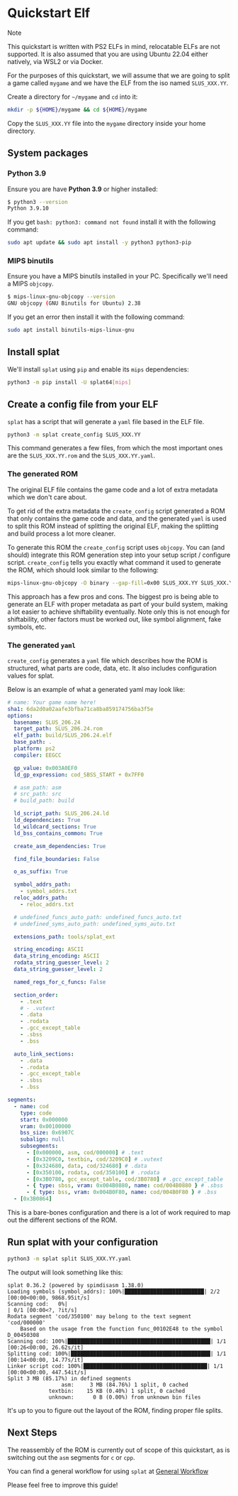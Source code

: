 # Quickstart Elf

> [!NOTE]
> This quickstart is written with PS2 ELFs in mind, relocatable ELFs are not supported. It is also assumed that you are using Ubuntu 22.04 either natively, via WSL2 or via Docker.

For the purposes of this quickstart, we will assume that we are going to split a game called `mygame` and we have the ELF from the iso named `SLUS_XXX.YY`.

Create a directory for `~/mygame` and `cd` into it:

```sh
mkdir -p ${HOME}/mygame && cd ${HOME}/mygame
```

Copy the `SLUS_XXX.YY` file into the `mygame` directory inside your home directory.

## System packages

### Python 3.9

Ensure you are have **Python 3.9** or higher installed:

```sh
$ python3 --version
Python 3.9.10
```

If you get `bash: python3: command not found` install it with the following command:

```sh
sudo apt update && sudo apt install -y python3 python3-pip
```

### MIPS binutils

Ensure you have a MIPS binutils installed in your PC. Specifically we'll need a MIPS `objcopy`.

```sh
$ mips-linux-gnu-objcopy --version
GNU objcopy (GNU Binutils for Ubuntu) 2.38
```

If you get an error then install it with the following command:

```sh
sudo apt install binutils-mips-linux-gnu
```

## Install splat

We'll install `splat` using `pip` and enable its `mips` dependencies:

```sh
python3 -m pip install -U splat64[mips]
```

## Create a config file from your ELF

`splat` has a script that will generate a `yaml` file based in the ELF file.

```sh
python3 -m splat create_config SLUS_XXX.YY
```

This command generates a few files, from which the most important ones are the `SLUS_XXX.YY.rom` and the `SLUS_XXX.YY.yaml`.

### The generated ROM

The original ELF file contains the game code and a lot of extra metadata which we don't care about.

To get rid of the extra metadata the `create_config` script generated a ROM that only contains the game code and data, and the generated `yaml` is used to split this ROM instead of splitting the original ELF, making the splitting and build process a lot more cleaner.

To generate this ROM the `create_config` script uses `objcopy`. You can (and should) integrate this ROM generation step into your setup script / configure script. `create_config` tells you exactly what command it used to generate the ROM, which should look similar to the following:

```sh
mips-linux-gnu-objcopy -O binary --gap-fill=0x00 SLUS_XXX.YY SLUS_XXX.YY.rom
```

This approach has a few pros and cons. The biggest pro is being able to generate an ELF with proper metadata as part of your build system, making a lot easier to achieve shiftability eventually. Note only this is not enough for shiftability, other factors must be worked out, like symbol alignment, fake symbols, etc.

### The generated `yaml`

`create_config` generates a `yaml` file which describes how the ROM is structured, what parts are code, data, etc. It also includes configuration values for splat.

Below is an example of what a generated yaml may look like:

```yaml
# name: Your game name here!
sha1: 6da2d0a02aafe3bfba71ca8ba859174756ba3f5e
options:
  basename: SLUS_206.24
  target_path: SLUS_206.24.rom
  elf_path: build/SLUS_206.24.elf
  base_path: .
  platform: ps2
  compiler: EEGCC

  gp_value: 0x003A0EF0
  ld_gp_expression: cod_SBSS_START + 0x7FF0

  # asm_path: asm
  # src_path: src
  # build_path: build

  ld_script_path: SLUS_206.24.ld
  ld_dependencies: True
  ld_wildcard_sections: True
  ld_bss_contains_common: True

  create_asm_dependencies: True

  find_file_boundaries: False

  o_as_suffix: True

  symbol_addrs_path:
    - symbol_addrs.txt
  reloc_addrs_path:
    - reloc_addrs.txt

  # undefined_funcs_auto_path: undefined_funcs_auto.txt
  # undefined_syms_auto_path: undefined_syms_auto.txt

  extensions_path: tools/splat_ext

  string_encoding: ASCII
  data_string_encoding: ASCII
  rodata_string_guesser_level: 2
  data_string_guesser_level: 2

  named_regs_for_c_funcs: False

  section_order:
    - .text
    # - .vutext
    - .data
    - .rodata
    - .gcc_except_table
    - .sbss
    - .bss

  auto_link_sections:
    - .data
    - .rodata
    - .gcc_except_table
    - .sbss
    - .bss

segments:
  - name: cod
    type: code
    start: 0x000000
    vram: 0x00100000
    bss_size: 0x6907C
    subalign: null
    subsegments:
      - [0x000000, asm, cod/000000] # .text
      - [0x3209C0, textbin, cod/3209C0] # .vutext
      - [0x324680, data, cod/324680] # .data
      - [0x350100, rodata, cod/350100] # .rodata
      - [0x3B0780, gcc_except_table, cod/3B0780] # .gcc_except_table
      - { type: sbss, vram: 0x004B0880, name: cod/004B0880 } # .sbss
      - { type: bss, vram: 0x004B0F80, name: cod/004B0F80 } # .bss
  - [0x3B0864]
```

This is a bare-bones configuration and there is a lot of work required to map out the different sections of the ROM.

## Run splat with your configuration

```sh
python3 -m splat split SLUS_XXX.YY.yaml
```

The output will look something like this:

```plain_text
splat 0.36.2 (powered by spimdisasm 1.38.0)
Loading symbols (symbol_addrs): 100%|█████████████████████████| 2/2 [00:00<00:00, 9868.95it/s]
Scanning cod:   0%|                                                     | 0/1 [00:00<?, ?it/s]
Rodata segment 'cod/350100' may belong to the text segment 'cod/000000'
    Based on the usage from the function func_00102E48 to the symbol D_00450308
Scanning cod: 100%|█████████████████████████████████████████████| 1/1 [00:26<00:00, 26.62s/it]
Splitting cod: 100%|████████████████████████████████████████████| 1/1 [00:14<00:00, 14.77s/it]
Linker script cod: 100%|███████████████████████████████████████| 1/1 [00:00<00:00, 447.54it/s]
Split 3 MB (85.17%) in defined segments
                 asm:     3 MB (84.76%) 1 split, 0 cached
             textbin:    15 KB (0.40%) 1 split, 0 cached
             unknown:      0 B (0.00%) from unknown bin files
```

It's up to you to figure out the layout of the ROM, finding proper file splits.

## Next Steps

The reassembly of the ROM is currently out of scope of this quickstart, as is switching out the `asm` segments for `c` or `cpp`.

You can find a general workflow for using `splat` at [General Workflow](https://github.com/ethteck/splat/wiki/General-Workflow)

Please feel free to improve this guide!
